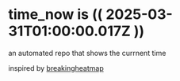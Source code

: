 # time_now is (( 2025-03-31T01:00:00.017Z ))

an automated repo that shows the currnent time

inspired by [breakingheatmap](https://github.com/breakingheatmap/breakingheatmap)